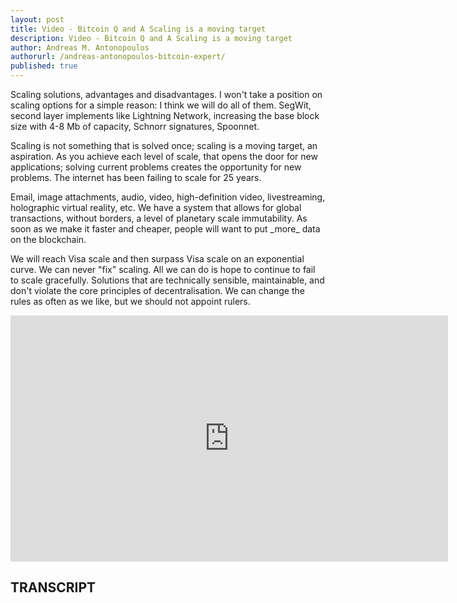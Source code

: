 ```yaml
---
layout: post
title: Video - Bitcoin Q and A Scaling is a moving target
description: Video - Bitcoin Q and A Scaling is a moving target
author: Andreas M. Antonopoulos
authorurl: /andreas-antonopoulos-bitcoin-expert/
published: true
---
```


<p>Scaling solutions, advantages and disadvantages. I won't take a position on scaling options for a simple reason: I think we will do all of them. SegWit, second layer implements like Lightning Network, increasing the base block size with 4-8 Mb of capacity, Schnorr signatures, Spoonnet.</p>

<p>Scaling is not something that is solved once; scaling is a moving target, an aspiration. As you achieve each level of scale, that opens the door for new applications; solving current problems creates the opportunity for new problems. The internet has been failing to scale for 25 years.</p>

<p>Email, image attachments, audio, video, high-definition video, livestreaming, holographic virtual reality, etc. We have a system that allows for global transactions, without borders, a level of planetary scale immutability. As soon as we make it faster and cheaper, people will want to put _more_ data on the blockchain. </p>

<p>We will reach Visa scale and then surpass Visa scale on an exponential curve. We can never "fix" scaling. All we can do is hope to continue to fail to scale gracefully. Solutions that are technically sensible, maintainable, and don't violate the core principles of decentralisation. We can change the rules as often as we like, but we should not appoint rulers.</p>

<center><iframe width="700" height="394" src="https://www.youtube.com/embed/pT9kJq_Ogrk?list=PLPQwGV1aLnTsHvzevl9BAUlfsfwFfU7aP" frameborder="0" allowfullscreen></iframe></center>

<h2>TRANSCRIPT</h2>
